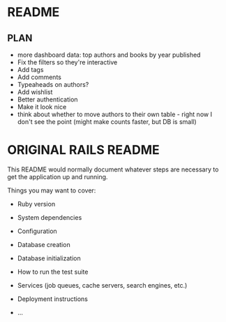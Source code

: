 # README
## PLAN

* more dashboard data: top authors and books by year published
* Fix the filters so they're interactive
* Add tags
* Add comments
* Typeaheads on authors?
* Add wishlist
* Better authentication
* Make it look nice
* think about whether to move authors to their own table - right now I don't see the point (might make counts faster, but DB is small)


# ORIGINAL RAILS README
This README would normally document whatever steps are necessary to get the
application up and running.

Things you may want to cover:

* Ruby version

* System dependencies

* Configuration

* Database creation

* Database initialization

* How to run the test suite

* Services (job queues, cache servers, search engines, etc.)

* Deployment instructions

* ...
